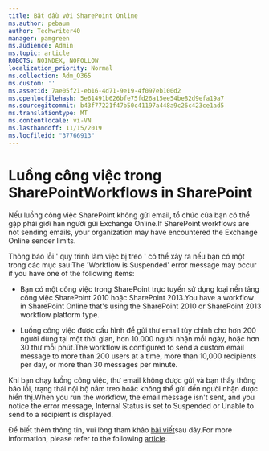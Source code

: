 ```yaml
---
title: Bắt đầu với SharePoint Online
ms.author: pebaum
author: Techwriter40
manager: pamgreen
ms.audience: Admin
ms.topic: article
ROBOTS: NOINDEX, NOFOLLOW
localization_priority: Normal
ms.collection: Adm_O365
ms.custom: ''
ms.assetid: 7ae05f21-eb16-4d71-9e19-4f097eb100d2
ms.openlocfilehash: 5e61491b626bfe75fd26a15ee54be82d9efa19a7
ms.sourcegitcommit: b43f77221f47b50c41197a448a9c26c423ce1ad5
ms.translationtype: MT
ms.contentlocale: vi-VN
ms.lasthandoff: 11/15/2019
ms.locfileid: "37766913"
---
```

# <a name="workflows-in-sharepoint"></a><span data-ttu-id="d24d9-102">Luồng công việc trong SharePoint</span><span class="sxs-lookup"><span data-stu-id="d24d9-102">Workflows in SharePoint</span></span>

<span data-ttu-id="d24d9-103">Nếu luồng công việc SharePoint không gửi email, tổ chức của bạn có thể gặp phải giới hạn người gửi Exchange Online.</span><span class="sxs-lookup"><span data-stu-id="d24d9-103">If SharePoint workflows are not sending emails, your organization may have encountered the Exchange Online sender limits.</span></span>

<span data-ttu-id="d24d9-104">Thông báo lỗi ' quy trình làm việc bị treo ' có thể xảy ra nếu bạn có một trong các mục sau:</span><span class="sxs-lookup"><span data-stu-id="d24d9-104">The 'Workflow is Suspended' error message may occur if you have one of the following items:</span></span>

- <span data-ttu-id="d24d9-105">Bạn có một công việc trong SharePoint trực tuyến sử dụng loại nền tảng công việc SharePoint 2010 hoặc SharePoint 2013.</span><span class="sxs-lookup"><span data-stu-id="d24d9-105">You have a workflow in SharePoint Online that's using the SharePoint 2010 or SharePoint 2013 workflow platform type.</span></span>

- <span data-ttu-id="d24d9-106">Luồng công việc được cấu hình để gửi thư email tùy chỉnh cho hơn 200 người dùng tại một thời gian, hơn 10.000 người nhận mỗi ngày, hoặc hơn 30 thư mỗi phút.</span><span class="sxs-lookup"><span data-stu-id="d24d9-106">The workflow is configured to send a custom email message to more than 200 users at a time, more than 10,000 recipients per day, or more than 30 messages per minute.</span></span>

<span data-ttu-id="d24d9-107">Khi bạn chạy luồng công việc, thư email không được gửi và bạn thấy thông báo lỗi, trạng thái nội bộ nằm treo hoặc không thể gửi đến người nhận được hiển thị.</span><span class="sxs-lookup"><span data-stu-id="d24d9-107">When you run the workflow, the email message isn't sent, and you notice the error message, Internal Status is set to Suspended or Unable to send to a recipient is displayed.</span></span>

<span data-ttu-id="d24d9-108">Để biết thêm thông tin, vui lòng tham khảo [bài viết](https://docs.microsoft.com/sharepoint/support/workflows/configured-workflow-fails-running)sau đây.</span><span class="sxs-lookup"><span data-stu-id="d24d9-108">For more information, please refer to the following [article](https://docs.microsoft.com/sharepoint/support/workflows/configured-workflow-fails-running).</span></span>

